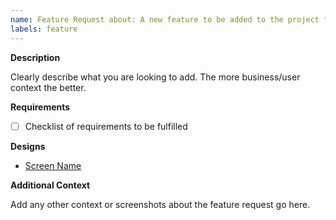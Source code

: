 ```yaml
---
name: Feature Request about: A new feature to be added to the project title: 'feat: '
labels: feature
---
```


**Description**

Clearly describe what you are looking to add. The more business/user context the better.

**Requirements**

- [ ] Checklist of requirements to be fulfilled

**Designs**

- [Screen Name](https://verygood.ventures)

**Additional Context**

Add any other context or screenshots about the feature request go here.
